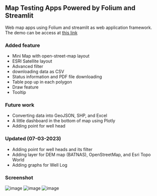 ## Map Testing Apps Powered by Folium and Streamlit

Web map apps using Folium and streamlit as web application framework. The demo can be access at [this link](https://naufalmaviz-streamlit-map-testing-app-gf8l4w.streamlit.app/)

### Added feature
- Mini Map with open-street-map layout
- ESRI Satellite layout
- Advanced filter
- downloading data as CSV
- Status information and PDF file downloading
- Table pop up in each polygon
- Draw feature
- Tooltip

### Future work
- Converting data into GeoJSON, SHP, and Excel
- A little dashboard in the bottom of map using Plotly
- Adding point for well head

### Updated (07-03-2023)
- Adding point for well heads and its filter
- Adding layer for DEM map (BATNAS), OpenStreetMap, and Esri Topo World
- Adding graphs for Well Log

### Screenshot
![image](https://user-images.githubusercontent.com/64336363/217723989-9b1e01b1-749d-4647-a690-27279c640fbd.png)
![image](https://user-images.githubusercontent.com/64336363/217724060-40daf043-cc27-4111-8ac1-20a97cc2c2dc.png)
![image](https://user-images.githubusercontent.com/64336363/217724099-77e635c3-8dfd-458e-ae85-da36b7bd3f76.png)
